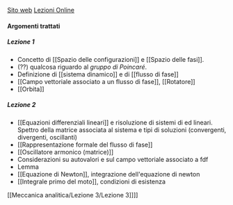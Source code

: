 [Sito web](http://www.physycom.unibo.it/pagina_web_bazzani.html/) [Lezioni Online](https://teams.microsoft.com/l/meetup-join/19%3ameeting_YzA3NTlkOTQtOTBmYS00NDBmLTgzZjAtMmU2M2FlM2MxNGQ2%40thread.v2/0?context=%7b%22Tid%22%3a%22e99647dc-1b08-454a-bf8c-699181b389ab%22%2c%22Oid%22%3a%220c9ce01a-b74a-4be9-a8ef-669e7bdccabc%22%7d)

#### Argomenti trattati
##### Lezione 1
- Concetto di [[Spazio delle configurazioni]] e [[Spazio delle fasi]].
- (??) qualcosa riguardo al _gruppo di Poincaré_.
- Definizione di [[sistema dinamico]] e di [[flusso di fase]]
- [[Campo vettoriale associato a un flusso di fase]], [[Rotatore]]
- [[Orbita]]
##### Lezione 2
- [[Equazioni differenziali lineari]] e risoluzione di sistemi di ed lineari. Spettro della matrice associata al sistema e tipi di soluzioni (convergenti, divergenti, oscillanti) 
- [[Rappresentazione formale del flusso di fase]]
- [[Oscillatore armonico (matrice)]]
- Considerazioni su autovalori e sul campo vettoriale associato a fdf
- Lemma 
- [[Equazione di Newton]], integrazione dell'equazione di newton
- [[Integrale primo del moto]], condizioni di esistenza

[[Meccanica analitica/Lezione 3/Lezione 3]]]]